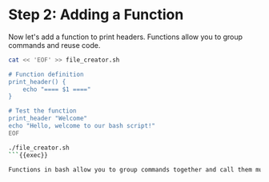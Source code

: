# Step 2: Adding a Function

Now let's add a function to print headers. Functions allow you to group commands and reuse code.

```bash
cat << 'EOF' >> file_creator.sh

# Function definition
print_header() {
    echo "==== $1 ===="
}

# Test the function
print_header "Welcome"
echo "Hello, welcome to our bash script!"
EOF

./file_creator.sh
```{{exec}}

Functions in bash allow you to group commands together and call them multiple times. This improves code readability and reusability.
